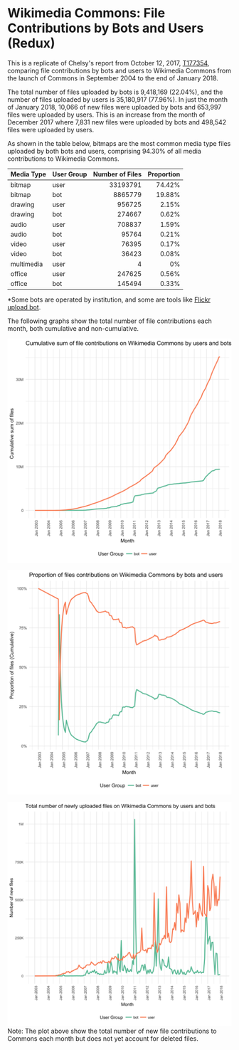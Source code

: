 # Wikimedia Commons: File Contributions by Bots and Users (Redux)

This is a replicate of Chelsy's report from October 12, 2017,  [T177354](https://github.com/wikimedia-research/SDoC-Initial-Metrics/tree/master/T177354), comparing file contributions by bots and users to Wikimedia Commons from the launch of Commons in September 2004 to the end of January 2018.

The total number of files uploaded by bots is 9,418,169 (22.04%), and the number of files uploaded by users is 35,180,917 (77.96%). In just the month of January 2018, 10,066 of new files were uploaded by bots and 653,997 files were uploaded by users. This is an increase from the month of December 2017 where 7,831 new files were uploaded by bots and 498,542 files were uploaded by users.

As shown in the table below, bitmaps are the most common media type files uploaded by both bots and users, comprising 94.30% of all media contributions to Wikimedia Commons.

|Media Type |User Group |Number of Files|Proportion |
|:--------------|:----------|--------:|----------:|
|bitmap         |user       | 33193791|74.42%     |
|bitmap         |bot        |  8865779|19.88%     |
|drawing        |user       |   956725|2.15%      |
|drawing        |bot        |   274667|0.62%      |
|audio          |user       |   708837|1.59%      |
|audio          |bot        |    95764|0.21%      |
|video          |user       |    76395|0.17%      |
|video          |bot        |    36423|0.08%      |
|multimedia     |user       |        4|0%         |
|office         |user       |   247625|0.56%      |
|office         |bot        |   145494|0.33%      |


*Some bots are operated by institution, and some are tools like [Flickr upload bot](https://commons.wikimedia.org/wiki/User:Flickr_upload_bot).

The following graphs show the total number of file contributions each month, both cumulative and non-cumulative.

![Cumulative sum of file contributions on Commons by user groups](figures/bot_by_month_cumsum.png)

![Proportion of file contributions on Commons by user groups](figures/bot_by_month_proportion.png)

![Number of file contributions on Commons each month by user groups](figures/bot_by_month_nfiles.png)
Note: The plot above show the total number of new file contributions to Commons each month but does not yet account for deleted files.
